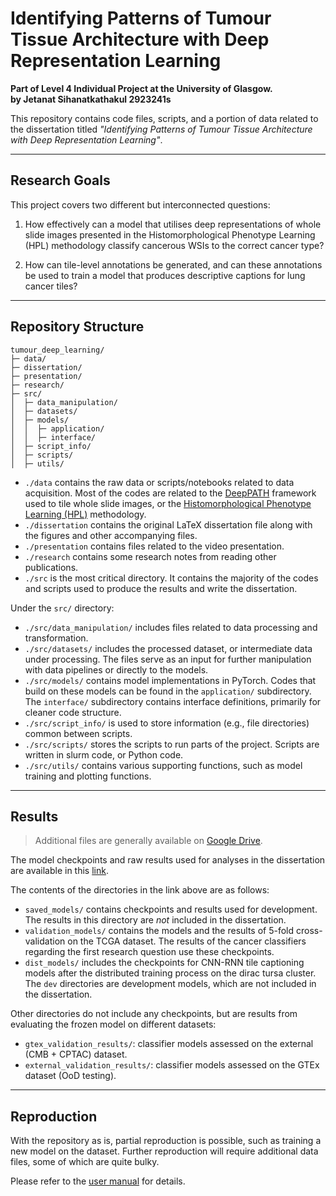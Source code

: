 # Identifying Patterns of Tumour Tissue Architecture with Deep Representation Learning

**Part of Level 4 Individual Project at the University of Glasgow.** \
**by Jetanat Sihanatkathakul 2923241s**

This repository contains code files, scripts, and a portion of data related to the
dissertation titled _"Identifying Patterns of Tumour Tissue Architecture 
with Deep Representation Learning"_.

---
## Research Goals
This project covers two different but interconnected questions:
1. How effectively can a model that utilises deep representations of whole slide images presented in the Histomorphological Phenotype Learning (HPL) 
methodology classify cancerous WSIs to the correct cancer type?

2. How can tile-level annotations be generated, and can these annotations be used to train a
model that produces descriptive captions for lung cancer tiles?

---

## Repository Structure

```
tumour_deep_learning/                       
├─ data/                         
├─ dissertation/
├─ presentation/
├─ research/
├─ src/
│  ├─ data_manipulation/
│  ├─ datasets/
│  ├─ models/
│  │  ├─ application/
│  │  ├─ interface/
│  ├─ script_info/
│  ├─ scripts/
│  ├─ utils/
```

* `./data` contains the raw data or scripts/notebooks related to data acquisition.
Most of the codes are related to the [DeepPATH](https://github.com/ncoudray/DeepPATH) framework 
used to tile whole slide images, or the [Histomorphological Phenotype Learning (HPL)](https://github.com/AdalbertoCq/Histomorphological-Phenotype-Learning/tree/master)
methodology.
* `./dissertation` contains the original LaTeX dissertation file along with
the figures and other accompanying files.
* `./presentation` contains files related to the video presentation.
* `./research` contains some research notes from reading other publications.
* `./src` is the most critical directory. It contains the majority of the codes and scripts used to
produce the results and write the dissertation.

Under the `src/` directory:
* `./src/data_manipulation/` includes files related to data processing and transformation.
* `./src/datasets/` includes the processed dataset, or intermediate data under processing. The files serve as an input for
further manipulation with data pipelines or directly to the models.
* `./src/models/` contains model implementations in PyTorch. Codes that build on these models can be found
in the `application/` subdirectory. The `interface/` subdirectory contains interface definitions, primarily for cleaner code structure.
* `./src/script_info/` is used to store information (e.g., file directories) common between scripts.
* `./src/scripts/` stores the scripts to run parts of the project. Scripts are written in slurm code, or Python code.
* `./src/utils/` contains various supporting functions, such as model training and plotting functions.

---

## Results

> Additional files are generally available on [Google Drive](https://drive.google.com/drive/folders/1Mr_wf4Xu57bDxAumkZ4_uaK4q_x9QKRQ?usp=sharing).

The model checkpoints and raw results used for analyses in the dissertation
are available in this [link](https://drive.google.com/drive/folders/18rlcH_Hv0qdwBbuw2ss50W5F4CKC6I-z?usp=share_link).

The contents of the directories in the link above are as follows:
* `saved_models/` contains checkpoints and results used for development. The results in this directory
are *not* included in the dissertation.
* `validation_models/` contains the models and the results of 5-fold cross-validation on the TCGA dataset.
The results of the cancer classifiers regarding the first research question use these checkpoints.
* `dist_models/` includes the checkpoints for CNN-RNN tile captioning models after the distributed training process
on the dirac tursa cluster. The `dev` directories are development models, which are not included in the dissertation.

Other directories do not include any checkpoints, but are results from evaluating the frozen model on different datasets:
* `gtex_validation_results/`: classifier models assessed on the external (CMB + CPTAC) dataset.
* `external_validation_results/`: classifier models assessed on the GTEx dataset (OoD testing).

---

## Reproduction

With the repository as is, partial reproduction is possible, such as training a new model on the dataset.
Further reproduction will require additional data files, some of which are quite bulky. 

Please refer to the [user manual](src/manual.md) for details.

